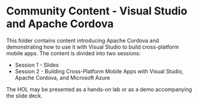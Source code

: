 # Community Content - Visual Studio and Apache Cordova

This folder contains content introducing Apache Cordova and demonstrating how to use it with Visual Studio to build cross-platform mobile apps. The content is divided into two sessions:

- Session 1 - Slides
- Session 2 - Building Cross-Platform Mobile Apps with Visual Studio, Apache Cordova, and Microsoft Azure

The HOL may be presented as a hands-on lab or as a demo accompanying the slide deck.